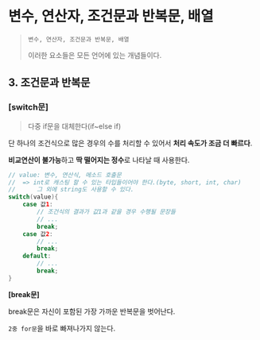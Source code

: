 # 변수, 연산자, 조건문과 반복문, 배열

> `변수, 연산자, 조건문과 반복문, 배열` 
>
> 이러한 요소들은 모든 언어에 있는 개념들이다.

## 3. 조건문과 반복문

### [switch문]

> 다중 if문을 대체한다(if~else if)

단 하나의 조건식으로 많은 경우의 수를 처리할 수 있어서 **처리 속도가 조금 더 빠르다**.

**비교연산이 불가능**하고 **딱 떨어지는 정수**로 나타날 때 사용한다.

``` java
// value: 변수, 연산식, 메소드 호출문
//	=> int로 캐스팅 할 수 있는 타입들이어야 한다.(byte, short, int, char)
//		그 외에 string도 사용할 수 있다.
switch(value){
    case 값1:
        // 조건식의 결과가 값1과 같을 경우 수행될 문장들
        // ...
        break;
    case 값2:
        // ...
        break;
    default:
        // ...
        break;
}
```



**[break문]**

break문은 자신이 포함된 가장 가까운 반복문을 벗어난다. 

`2중 for문`을 바로 빠져나가지 않는다.



